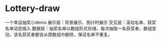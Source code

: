 # Lottery-draw
一个幸运抽奖小demo
展示层：背景展示、倒计时展示
交互层：滚动名单、获奖名单动态插入
数据层：抽奖名单以数组形式存储，每次抽取一名获奖者，数组变动，该名获奖者都会从原数组中删除，保证名单不重复。
